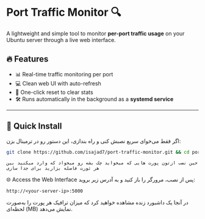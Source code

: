 # Port Traffic Monitor 🔍

A lightweight and simple tool to monitor **per-port traffic usage** on your Ubuntu server through a live web interface.

## 🔥 Features

- 📊 Real-time traffic monitoring per port  
- 💻 Clean web UI with auto-refresh  
- 🔄 One-click reset to clear stats  
- 🛠️ Runs automatically in the background as a **systemd service**

---

## 🚀 Quick Install 

اگر فقط می‌خوای سریع نصبش کنی و راه بندازی، این دستور رو در ترمینال بزن:

```bash
git clone https://github.com/isajad7/port-traffic-monitor.git && cd port-traffic-monitor && chmod +x install.sh && ./install.sh
```

```
حین نصب ازتون پورت هایی که میخواید چک بشه رو میخواد که وارد میکنید بین هر ئورت فاصله بزارید برای جدا سازی
```



🌐 Access the Web Interface
پس از نصب، مرورگر را باز کنید و به آدرس زیر بروید:


```
http://<your-server-ip>:5000
```
در آنجا یک داشبورد زنده مشاهده خواهید کرد که میزان ترافیک هر پورت را به‌صورت لحظه‌ای (MB) نمایش می‌دهد.
